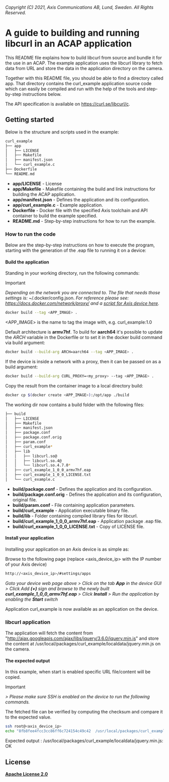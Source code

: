  *Copyright (C) 2021, Axis Communications AB, Lund, Sweden. All Rights Reserved.*

# A guide to building and running libcurl in an ACAP application

This README file explains how to build libcurl from source and bundle it for the use in an ACAP. The example application uses the libcurl library to fetch data from
URL and store the data in the application directory on the camera.

Together with this README file, you should be able to find a directory called app. That directory contains the curl_example application source code which can easily
be compiled and run with the help of the tools and step-by-step instructions below.

The API specification is available on <https://curl.se/libcurl/c>.

## Getting started

Below is the structure and scripts used in the example:

```bash
curl_example
├── app
│   ├── LICENSE
│   ├── Makefile
│   ├── manifest.json
│   └── curl_example.c
├── Dockerfile
└── README.md
```

* **app/LICENSE**        - License
* **app/Makefile**       - Makefile containing the build and link instructions for building the ACAP application.
* **app/manifest.json**  - Defines the application and its configuration.
* **app/curl_example.c** - Example application.
* **Dockerfile**         - Docker file with the specified Axis toolchain and API container to build the example specified.
* **README.md**          - Step-by-step instructions for how to run the example.

### How to run the code

Below are the step-by-step instructions on how to execute the program, starting with the generation of the .eap file to running it on a device:

#### Build the application

Standing in your working directory, run the following commands:

> [!IMPORTANT]
> *Depending on the network you are connected to.
The file that needs those settings is:* ~/.docker/config.json. *For
reference please see: <https://docs.docker.com/network/proxy/> and a
[script for Axis device here](../../FAQs.md#HowcanIset-upnetworkproxysettingsontheAxisdevice?).*

```bash
docker build --tag <APP_IMAGE> .
```

<APP_IMAGE> is the name to tag the image with, e.g. curl_example:1.0

Default architecture is **armv7hf**. To build for **aarch64** it's possible to
update the *ARCH* variable in the Dockerfile or to set it in the docker build
command via build argument:

```bash
docker build --build-arg ARCH=aarch64 --tag <APP_IMAGE> .
```

If the device is inside a network with a proxy, then it can be passed on as a build argument:

```bash
docker build --build-arg CURL_PROXY=<my_proxy> --tag <APP_IMAGE> .
```

Copy the result from the container image to a local directory build:

```bash
docker cp $(docker create <APP_IMAGE>):/opt/app ./build
```

The working dir now contains a build folder with the following files:

```bash
├── build
│   ├── LICENSE
│   ├── Makefile
│   ├── manifest.json
│   ├── package.conf
│   ├── package.conf.orig
│   ├── param.conf
│   ├── curl_example*
│   ├── lib
│   │   ├── libcurl.so@
│   │   ├── libcurl.so.4@
│   │   └── libcurl.so.4.7.0*
│   ├── curl_example_1_0_0_armv7hf.eap
│   ├── curl_example_1_0_0_LICENSE.txt
│   └── curl_example.c

```

* **build/package.conf** - Defines the application and its configuration.
* **build/package.conf.orig** - Defines the application and its configuration, original file.
* **build/param.conf** - File containing application parameters.
* **build/curl_example** - Application executable binary file.
* **build/lib** - Folder containing compiled library files for libcurl.
* **build/curl_example_1_0_0_armv7hf.eap** - Application package .eap file.
* **build/curl_example_1_0_0_LICENSE.txt** - Copy of LICENSE file.

#### Install your application

Installing your application on an Axis device is as simple as:

Browse to the following page (replace <axis_device_ip> with the IP number of your Axis device)

```bash
http://<axis_device_ip>/#settings/apps
```

*Goto your device web page above > Click on the tab **App** in the device GUI > Click Add **(+)** sign and browse to
the newly built **curl_example_1_0_0_armv7hf.eap** > Click **Install** > Run the application by enabling the **Start** switch*

Application curl_example is now available as an application on the device.

### libcurl application

The application will fetch the content from "<http://ajax.googleapis.com/ajax/libs/jquery/3.6.0/jquery.min.js>" and store the content at /usr/local/packages/curl_example/localdata/jquery.min.js on the camera.

#### The expected output

In this example, when start is enabled specific URL file/content will be copied.

>[!IMPORTANT]
*> Please make sure SSH is enabled on the device to run the following commands.*

The fetched file can be verified by computing the checksum and compare it to the expected value.

```bash
ssh root@<axis_device_ip>
echo "8fb8fee4fcc3cc86ff6c724154c49c42  /usr/local/packages/curl_example/localdata/jquery.min.js" | md5sum -c -
```

Expected output : /usr/local/packages/curl_example/localdata/jquery.min.js: OK

## License

**[Apache License 2.0](../../LICENSE)**
